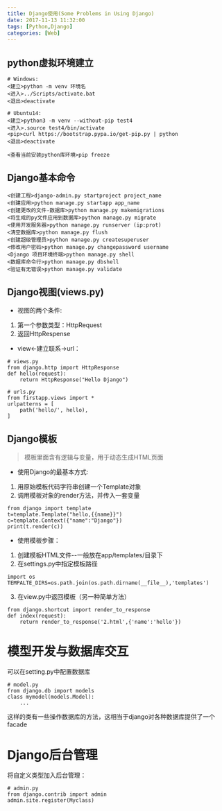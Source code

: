 ```yaml
---
title: Django使用(Some Problems in Using Django)
date: 2017-11-13 11:32:00
tags: [Python,Django]
categories: [Web]
---
```

## python虚拟环境建立                
```              
# Windows:                 
<建立>python -m venv 环境名          
<进入>../Scripts/activate.bat             
<退出>deactivate        

# Ubuntu14:             
<建立>python3 -m venv --without-pip test4             
<进入>.source test4/bin/activate                   
<pip>curl https://bootstrap.pypa.io/get-pip.py | python               
<退出>deactivate                

<查看当前安装python库环境>pip freeze                   
```                     

## Django基本命令                              
```                           
<创建工程>django-admin.py startproject project_name                   
<创建应用>python manage.py startapp app_name              
<创建更改的文件-数据库>python manage.py makemigrations              
<将生成的py文件应用到数据库>python manage.py migrate                
<使用开发服务器>python manage.py runserver (ip:prot)              
<清空数据库>python manage.py flush              
<创建超级管理员>python manage.py createsuperuser          
<修改用户密码>python manage.py changepassword username               
<Django 项目环境终端>python manage.py shell               
<数据库命令行>python manage.py dbshell                       
<验证有无错误>python manage.py validate
```                                          

## Django视图(views.py)                       
* 视图的两个条件:                       
1. 第一个参数类型：HttpRequest            
2. 返回HttpRespense               
* view<-建立联系->url：                   

```                  
# views.py  
from django.http import HttpResponse
def hello(request):
    return HttpResponse("Hello Django")

# urls.py
from firstapp.views import *
urlpatterns = [
    path('hello/', hello),
]
```                       

## Django模板             
> 模板里面含有逻辑与变量，用于动态生成HTML页面                         
* 使用Django的最基本方式:                                
1. 用原始模板代码字符串创建一个Template对象              
2. 调用模板对象的render方法，并传入一套变量         

```                                
from django import template
t=template.Template("hello,{{name}}")
c=template.Context({"name":"Django"})
print(t.render(c))
```                      

* 使用模板步骤：                  
1. 创建模板HTML文件--一般放在app/templates/目录下                 
2. 在settings.py中指定模板路径                    
```                            
import os
TEMPALTE_DIRS=os.path.join(os.path.dirname(__file__),'templates')
```                          

3. 在view.py中返回模板（另一种简单方法）                                      
```                          
from django.shortcut import render_to_response
def index(request):
    return render_to_response('2.html',{'name':'hello'})
```                     

# 模型开发与数据库交互                   
可以在setting.py中配置数据库        
```                      
# model.py
from django.db import models
class mymodel(models.Model):
    ...
```                          

这样的类有一些操作数据库的方法，这相当于django对各种数据库提供了一个facade                             

# Django后台管理                       
将自定义类型加入后台管理：           
```                   
# admin.py
from django.contrib import admin
admin.site.register(Myclass)
```                              

